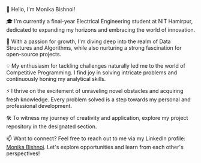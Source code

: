 👋 Hello, I'm Monika Bishnoi!

🎓 I'm currently a final-year Electrical Engineering student at NIT Hamirpur, dedicated to expanding my horizons and embracing the world of innovation.

🌱 With a passion for growth, I'm diving deep into the realm of Data Structures and Algorithms, while also nurturing a strong fascination for open-source projects.

💡 My enthusiasm for tackling challenges naturally led me to the world of Competitive Programming. I find joy in solving intricate problems and continuously honing my analytical skills.

⚡ I thrive on the excitement of unraveling novel obstacles and acquiring fresh knowledge. Every problem solved is a step towards my personal and professional development.

🛠️ To witness my journey of creativity and application, explore my project repository in the designated section.

📫 Want to connect? Feel free to reach out to me via my LinkedIn profile: [Monika Bishnoi](https://www.linkedin.com/in/monika-bishnoi-444a50200/). Let's explore opportunities and learn from each other's perspectives!
